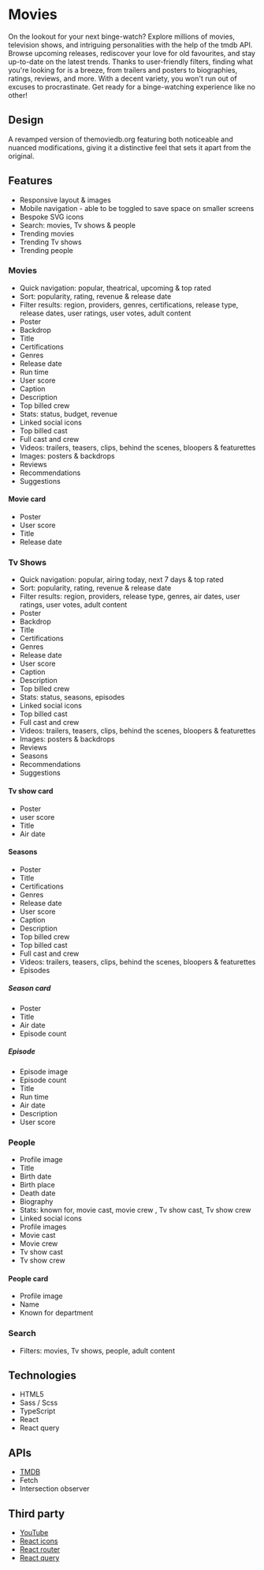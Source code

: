 # Movies

On the lookout for your next binge-watch? Explore millions of movies, television shows, and intriguing personalities with the help of the tmdb API. Browse upcoming releases, rediscover your love for old favourites, and stay up-to-date on the latest trends. Thanks to user-friendly filters, finding what you're looking for is a breeze, from trailers and posters to biographies, ratings, reviews, and more. With a decent variety, you won't run out of excuses to procrastinate. Get ready for a binge-watching experience like no other!

## Design

A revamped version of themoviedb.org featuring both noticeable and nuanced modifications, giving it a distinctive feel that sets it apart from the original.

## Features

- Responsive layout & images
- Mobile navigation - able to be toggled to save space on smaller screens
- Bespoke SVG icons
- Search: movies, Tv shows & people
- Trending movies
- Trending Tv shows
- Trending people

### Movies

- Quick navigation: popular, theatrical, upcoming & top rated
- Sort: popularity, rating, revenue & release date
- Filter results: region, providers, genres, certifications, release type, release dates, user ratings, user votes, adult content
- Poster
- Backdrop
- Title
- Certifications
- Genres
- Release date
- Run time
- User score
- Caption
- Description
- Top billed crew
- Stats: status, budget, revenue
- Linked social icons
- Top billed cast
- Full cast and crew
- Videos: trailers, teasers, clips, behind the scenes, bloopers & featurettes
- Images: posters & backdrops
- Reviews
- Recommendations
- Suggestions

#### Movie card

- Poster
- User score
- Title
- Release date

### Tv Shows

- Quick navigation: popular, airing today, next 7 days & top rated
- Sort: popularity, rating, revenue & release date
- Filter results: region, providers, release type, genres, air dates, user ratings, user votes, adult content
- Poster
- Backdrop
- Title
- Certifications
- Genres
- Release date
- User score
- Caption
- Description
- Top billed crew
- Stats: status, seasons, episodes
- Linked social icons
- Top billed cast
- Full cast and crew
- Videos: trailers, teasers, clips, behind the scenes, bloopers & featurettes
- Images: posters & backdrops
- Reviews
- Seasons
- Recommendations
- Suggestions

#### Tv show card

- Poster
- user score
- Title
- Air date

#### Seasons

- Poster
- Title
- Certifications
- Genres
- Release date
- User score
- Caption
- Description
- Top billed crew
- Top billed cast
- Full cast and crew
- Videos: trailers, teasers, clips, behind the scenes, bloopers & featurettes
- Episodes

##### Season card

- Poster
- Title
- Air date
- Episode count

##### Episode

- Episode image
- Episode count
- Title
- Run time
- Air date
- Description
- User score

### People

- Profile image
- Title
- Birth date
- Birth place
- Death date
- Biography
- Stats: known for, movie cast, movie crew , Tv show cast, Tv show crew
- Linked social icons
- Profile images
- Movie cast
- Movie crew
- Tv show cast
- Tv show crew

#### People card

- Profile image
- Name
- Known for department

### Search

- Filters: movies, Tv shows, people, adult content

## Technologies

- HTML5
- Sass / Scss
- TypeScript
- React
- React query

## APIs

- [TMDB](https://developer.themoviedb.org/docs)
- Fetch
- Intersection observer

## Third party

- [YouTube](https://www.youtube.com/)
- [React icons](https://react-icons.github.io/react-icons)
- [React router](https://reactrouter.com/en/main)
- [React query](https://tanstack.com/query/latest/docs/react/overview)
